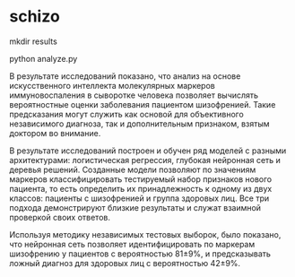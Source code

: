 # schizo

mkdir results

python analyze.py

В результате исследований показано, что анализ на основе искусственного интеллекта молекулярных маркеров иммуновоспаления в сыворотке человека позволяет вычислять вероятностные оценки заболевания пациентом шизофренией. Такие предсказания могут служить как основой для объективного независимого диагноза, так и дополнительным признаком, взятым доктором во внимание. 
 
В результате исследований построен и обучен ряд моделей с разными архитектурами: логистическая регрессия, глубокая нейронная сеть и деревья решений. Созданные модели позволяют по значениям маркеров классифицировать тестируемый набор признаков нового пациента, то есть определить их принадлежность к одному из двух классов: пациенты с шизофренией и группа здоровых лиц. Все три подхода демонстрируют близкие результаты и служат взаимной проверкой своих ответов. 

Используя методику независимых тестовых выборок, было показано, что нейронная сеть позволяет идентифицировать по маркерам шизофрению у пациентов с вероятностью 81±9%, и предсказывать ложный диагноз для здоровых лиц с вероятностью 42±9%.

